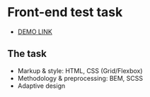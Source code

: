 # Front-end test task
- [DEMO LINK](https://tanyakovchuk.github.io//)

## The task 
- Markup & style: HTML, CSS (Grid/Flexbox)
- Methodology & preprocessing: BEM, SCSS
- Adaptive design

